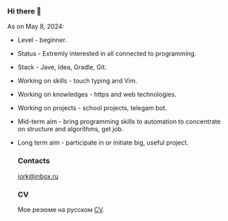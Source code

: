 ### Hi there 👋

As on May 8, 2024:  
- Level - beginner.
- Status - Extremly interested in all connected to programming.
- Stack - Jave, Idea, Gradle, Git.
- Working on skills - touch typing and Vim.
- Working on knowledges - https and web technologies.
- Working on projects - school projects, telegam bot.
- Mid-term aim - bring programming skills to automation to concentrate on structure and algorithms, get job.
- Long term aim - participate in or initiate big, useful project.

  ### Contacts
  iork@inbox.ru

  ### CV
  Мое резюме на русском [CV](https://cv.hexlet.io/ru/resumes/3870).

<!--
**roman-iork/roman-iork** is a ✨ _special_ ✨ repository because its `README.md` (this file) appears on your GitHub profile.

Here are some ideas to get you started:

- 🔭 I’m currently working on ...
- 🌱 I’m currently learning ...
- 👯 I’m looking to collaborate on ...
- 🤔 I’m looking for help with ...
- 💬 Ask me about ...
- 📫 How to reach me: ...
- 😄 Pronouns: ...
- ⚡ Fun fact: ...
-->
